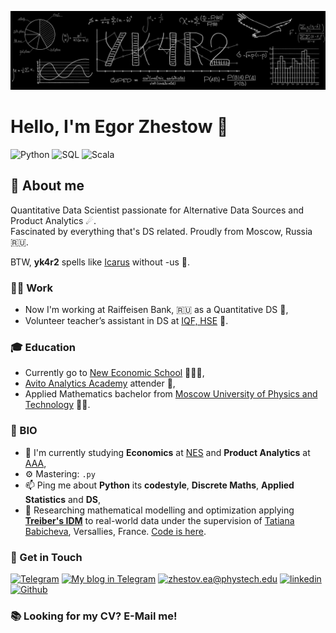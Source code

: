![wallpaper](https://github.com/yk4r2/yk4r2/blob/master/GitHub.png)
# Hello, I'm Egor Zhestow 👋

![Python](https://img.shields.io/badge/-%E2%A0%80%E2%A0%80%E2%A0%80python:%E2%A0%80%E2%A0%80%E2%A0%80%20expert-ffdc7c?logo=python&style=for-the-badge&suffix=expert&logoColor=white)
![SQL](https://img.shields.io/badge/-%E2%A0%80%E2%A0%80%E2%A0%80%E2%A0%80%E2%A0%80SQL:%E2%A0%80%E2%A0%80%E2%A0%80%E2%A0%80%20expert-ffaa67?&logo=postgresql&style=for-the-badge&suffix=expert)
![Scala](https://img.shields.io/badge/-SPARK+SCALA:%20normal-da674a?logo=scala&style=for-the-badge&suffix=expert&logoColor=white)

## 🔎 About me

Quantitative Data Scientist passionate for Alternative Data Sources and Product Analytics ☄.\
Fascinated by everything that's DS related. Proudly from Moscow, Russia 🇷🇺.

BTW, **yk4r2** spells like [Icarus](https://en.wikipedia.org/wiki/Icarus) without -us 🦅.

### 🏋️‍♀️ Work
- Now I'm working at Raiffeisen Bank, 🇷🇺 as a Quantitative DS 💽,
- Volunteer teacher’s assistant in DS at [IQF, HSE](https://iqf.hse.ru/) 💸.

### 🎓 Education
- Currently go to [New Economic School](https://www.nes.ru/?lang=en) 🙋🏻‍♂️,
- [Avito Analytics Academy](https://avito-analytics-academy.ru) attender 🥑,
- Applied Mathematics bachelor from [Moscow University of Physics and Technology](https://mipt.ru/english/) 👨‍🏫.

### 👾 BIO

- 🔭 I'm currently studying **Economics** at [NES](https://www.nes.ru/?lang=en) and **Product Analytics** at [AAA](https://avito-analytics-academy.ru/),
- ⚙️ Mastering: `.py`
- 📫 Ping me about **Python** its **codestyle**, **Discrete Maths**, **Applied Statistics** and **DS**,
- 🧪 Researching mathematical modelling and optimization applying **[Treiber's IDM](https://en.wikipedia.org/wiki/Intelligent_driver_model)** to real-world data under the supervision of [Tatiana Babicheva](https://scholar.google.com/citations?user=Apd66t4AAAAJ&hl=th), Versallies, France. [Code is here](https://github.com/yk4r2/ZhesSim).

### 📧 Get in Touch

[![Telegram](https://img.shields.io/badge/-Telegram-2b4d59?&style=for-the-badge&logo=telegram&logoColor=white)](https://t.me/ykvr2) [![My blog in Telegram](https://img.shields.io/badge/-TG%20%E2%A0%80blog-39998e?&style=for-the-badge&logo=telegram&logoColor=white)](https://t.me/train_test_split) [![zhestov.ea@phystech.edu](https://img.shields.io/badge/%E2%A0%80%E2%A0%80Email%E2%A0%80%20-%23E62B1E.svg?&style=for-the-badge&logo=mail.ru&logoColor=white&color=ffdc7c)](mailto:zhestov.ea@phystech.edu) [![linkedin](https://img.shields.io/badge/linkedin%20-%230077B5.svg?&style=for-the-badge&logo=linkedin&logoColor=white&color=ffaa67)](https://www.linkedin.com/in/yk4r2/) [![Github](https://img.shields.io/badge/-%E2%A0%80Github%E2%A0%80-da674a?&style=for-the-badge&logo=github&logoColor=white)](https://www.github.com/yk4r2)

### 📚 Looking for my CV? E-Mail me!
